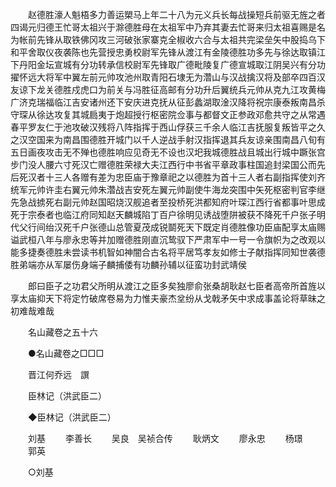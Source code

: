 <!-- { "loadSidebar": true } -->
　　赵德胜濠人魁梧多力善运槊马上年二十八为元义兵长每战操短兵前驱无旌之者四谒元归德王忙哥太祖兴于滁德胜母在太祖军中乃弃其妻去忙哥来归太祖喜赐是名为帐前先锋从取铁佛冈攻三河破张家寨克全椒收六合与太祖共完梁垒矢中股捣乌下和平舍取仪夜袭陈也先营授忠勇校尉军先锋从渡江有金陵德胜功多先与徐达取镇江下丹阳金坛宣城有分功转承信校尉军先锋取广德毗陵复广德宣城取江阴吴兴有分功擢怀远大将军中翼左前元帅攻池州取青阳石埭无为濳山与汉战擒汉将及部卒四百汉友谅下龙关德胜戍虎口为前关与冯胜征高邮有分功升后翼统兵元帅从克九江攻黄梅广济克瑞福临江吉安诸州还下安庆进克抚从征彭蠡湖取淦汉降将祝宗康泰叛南昌杀守琛从徐达攻复其城扃夷于炮超授行枢密院佥事与都督文正参政邓愈共守之从常遇春平罗友仁于池攻破汉残将八阵指挥于西山俘获三千余人临江吉抚服复叛皆平之久之汉空国来为南昌围德胜开城门以千人逆战手射汉指挥退其兵友谅亲围南昌八旬有五日画夜攻击无不殚也德胜响应见奇无不设也汉圯我城德胜战且城出行城中蹶张宫步门没人腰六寸死汉亡赠德胜荣禄大夫江西行中书省平章政事柱国追封梁国公而先后死汉者十三人各赠有差为忠臣庙于豫章祀之以德胜为首十三人者右副指挥使刘齐统军元帅许圭右翼元帅朱濳战吉安死左翼元帅副使牛海龙突围中矢死枢密判官李继先急战掳死右副元帅赵国昭烧汉舰追者至投桥死洪都知府叶琛江西行省都事叶思成死于宗泰者也临江府同知赵天麟城陷丁百户徐明见诱战堕阱被获不降死千户张子明代父行间绐汉死千户张德山总管夏茂成锐鬬死天下既定肖德胜像功臣庙配享太庙赐谥武桓八年与廖永忠等并加赠德胜刚直沉鸷驭下严肃军中一号一令旗帜为之改观以能多捷奏德胜未尝读书机智如神闇合古名将平居笃孝友如修士子献指挥同知世袭德胜弟端亦从军屡伤身端子麟捕倭有功麟孙辅以征蛮功封武靖侯 

　　郎曰臣子之功君父所明从渡江之臣多矣独廖俞张桑胡耿赵七臣者高帝所首旌以享太庙抑天下将定竹破席卷易为力惟夫豪杰坌纷从戈戟矛矢中求成事盖论将草昧之初难哉难哉 

　　名山藏卷之五十六 

　　●名山藏卷之□□□ 

　　晋江何乔远　譔 

　　臣林记（洪武臣二） 

　　◆臣林记（洪武臣二） 

　　刘基 
　　李善长 
　　吴良　吴祯合传 
　　耿炳文 
　　廖永忠 
　　杨璟 
　　郭英 

　　○刘基 

